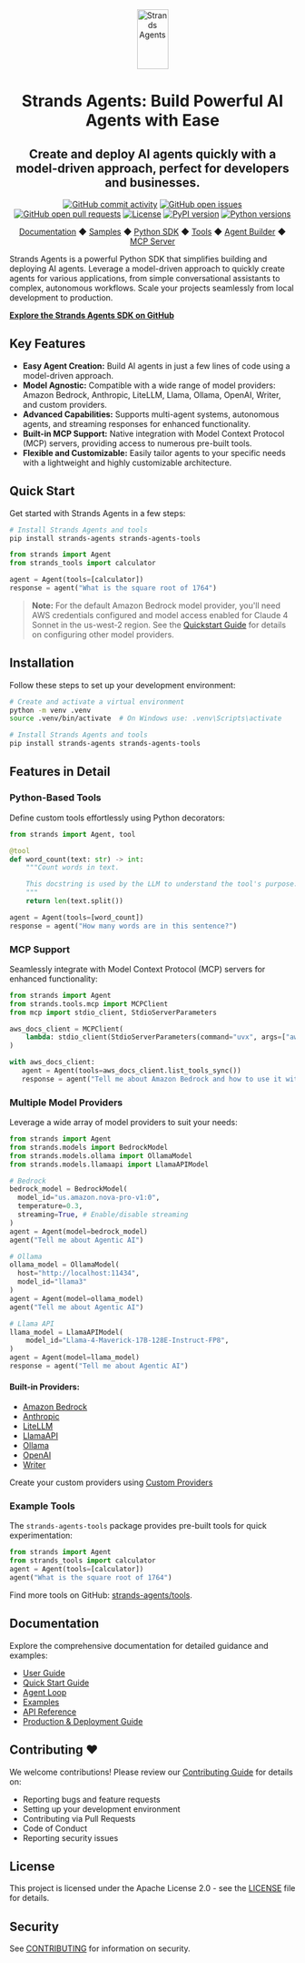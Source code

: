 <div align="center">
  <div>
    <a href="https://strandsagents.com">
      <img src="https://strandsagents.com/latest/assets/logo-light.svg" alt="Strands Agents" width="55px" height="105px">
    </a>
  </div>

  <h1>
    Strands Agents: Build Powerful AI Agents with Ease
  </h1>

  <h2>
    Create and deploy AI agents quickly with a model-driven approach, perfect for developers and businesses.
  </h2>

  <div align="center">
    <a href="https://github.com/strands-agents/sdk-python/graphs/commit-activity"><img alt="GitHub commit activity" src="https://img.shields.io/github/commit-activity/m/strands-agents/sdk-python"/></a>
    <a href="https://github.com/strands-agents/sdk-python/issues"><img alt="GitHub open issues" src="https://img.shields.io/github/issues/strands-agents/sdk-python"/></a>
    <a href="https://github.com/strands-agents/sdk-python/pulls"><img alt="GitHub open pull requests" src="https://img.shields.io/github/issues-pr/strands-agents/sdk-python"/></a>
    <a href="https://github.com/strands-agents/sdk-python/blob/main/LICENSE"><img alt="License" src="https://img.shields.io/github/license/strands-agents/sdk-python"/></a>
    <a href="https://pypi.org/project/strands-agents/"><img alt="PyPI version" src="https://img.shields.io/pypi/v/strands-agents"/></a>
    <a href="https://python.org"><img alt="Python versions" src="https://img.shields.io/pypi/pyversions/strands-agents"/></a>
  </div>

  <p>
    <a href="https://strandsagents.com/">Documentation</a>
    ◆ <a href="https://github.com/strands-agents/samples">Samples</a>
    ◆ <a href="https://github.com/strands-agents/sdk-python">Python SDK</a>
    ◆ <a href="https://github.com/strands-agents/tools">Tools</a>
    ◆ <a href="https://github.com/strands-agents/agent-builder">Agent Builder</a>
    ◆ <a href="https://github.com/strands-agents/mcp-server">MCP Server</a>
  </p>
</div>

Strands Agents is a powerful Python SDK that simplifies building and deploying AI agents.  Leverage a model-driven approach to quickly create agents for various applications, from simple conversational assistants to complex, autonomous workflows.  Scale your projects seamlessly from local development to production.

**[Explore the Strands Agents SDK on GitHub](https://github.com/strands-agents/sdk-python)**

## Key Features

*   **Easy Agent Creation:** Build AI agents in just a few lines of code using a model-driven approach.
*   **Model Agnostic:** Compatible with a wide range of model providers: Amazon Bedrock, Anthropic, LiteLLM, Llama, Ollama, OpenAI, Writer, and custom providers.
*   **Advanced Capabilities:** Supports multi-agent systems, autonomous agents, and streaming responses for enhanced functionality.
*   **Built-in MCP Support:** Native integration with Model Context Protocol (MCP) servers, providing access to numerous pre-built tools.
*   **Flexible and Customizable:** Easily tailor agents to your specific needs with a lightweight and highly customizable architecture.

## Quick Start

Get started with Strands Agents in a few steps:

```bash
# Install Strands Agents and tools
pip install strands-agents strands-agents-tools
```

```python
from strands import Agent
from strands_tools import calculator

agent = Agent(tools=[calculator])
response = agent("What is the square root of 1764")
```

> **Note:**  For the default Amazon Bedrock model provider, you'll need AWS credentials configured and model access enabled for Claude 4 Sonnet in the us-west-2 region. See the [Quickstart Guide](https://strandsagents.com/) for details on configuring other model providers.

## Installation

Follow these steps to set up your development environment:

```bash
# Create and activate a virtual environment
python -m venv .venv
source .venv/bin/activate  # On Windows use: .venv\Scripts\activate

# Install Strands Agents and tools
pip install strands-agents strands-agents-tools
```

## Features in Detail

### Python-Based Tools

Define custom tools effortlessly using Python decorators:

```python
from strands import Agent, tool

@tool
def word_count(text: str) -> int:
    """Count words in text.

    This docstring is used by the LLM to understand the tool's purpose.
    """
    return len(text.split())

agent = Agent(tools=[word_count])
response = agent("How many words are in this sentence?")
```

### MCP Support

Seamlessly integrate with Model Context Protocol (MCP) servers for enhanced functionality:

```python
from strands import Agent
from strands.tools.mcp import MCPClient
from mcp import stdio_client, StdioServerParameters

aws_docs_client = MCPClient(
    lambda: stdio_client(StdioServerParameters(command="uvx", args=["awslabs.aws-documentation-mcp-server@latest"]))
)

with aws_docs_client:
   agent = Agent(tools=aws_docs_client.list_tools_sync())
   response = agent("Tell me about Amazon Bedrock and how to use it with Python")
```

### Multiple Model Providers

Leverage a wide array of model providers to suit your needs:

```python
from strands import Agent
from strands.models import BedrockModel
from strands.models.ollama import OllamaModel
from strands.models.llamaapi import LlamaAPIModel

# Bedrock
bedrock_model = BedrockModel(
  model_id="us.amazon.nova-pro-v1:0",
  temperature=0.3,
  streaming=True, # Enable/disable streaming
)
agent = Agent(model=bedrock_model)
agent("Tell me about Agentic AI")

# Ollama
ollama_model = OllamaModel(
  host="http://localhost:11434",
  model_id="llama3"
)
agent = Agent(model=ollama_model)
agent("Tell me about Agentic AI")

# Llama API
llama_model = LlamaAPIModel(
    model_id="Llama-4-Maverick-17B-128E-Instruct-FP8",
)
agent = Agent(model=llama_model)
response = agent("Tell me about Agentic AI")
```

#### Built-in Providers:

*   [Amazon Bedrock](https://strandsagents.com/latest/user-guide/concepts/model-providers/amazon-bedrock/)
*   [Anthropic](https://strandsagents.com/latest/user-guide/concepts/model-providers/anthropic/)
*   [LiteLLM](https://strandsagents.com/latest/user-guide/concepts/model-providers/litellm/)
*   [LlamaAPI](https://strandsagents.com/latest/user-guide/concepts/model-providers/llamaapi/)
*   [Ollama](https://strandsagents.com/latest/user-guide/concepts/model-providers/ollama/)
*   [OpenAI](https://strandsagents.com/latest/user-guide/concepts/model-providers/openai/)
*   [Writer](https://strandsagents.com/latest/documentation/docs/user-guide/concepts/model-providers/writer/)

Create your custom providers using [Custom Providers](https://strandsagents.com/latest/user-guide/concepts/model-providers/custom_model_provider/)

### Example Tools

The `strands-agents-tools` package provides pre-built tools for quick experimentation:

```python
from strands import Agent
from strands_tools import calculator
agent = Agent(tools=[calculator])
agent("What is the square root of 1764")
```

Find more tools on GitHub: [strands-agents/tools](https://github.com/strands-agents/tools).

## Documentation

Explore the comprehensive documentation for detailed guidance and examples:

*   [User Guide](https://strandsagents.com/)
*   [Quick Start Guide](https://strandsagents.com/latest/user-guide/quickstart/)
*   [Agent Loop](https://strandsagents.com/latest/user-guide/concepts/agents/agent-loop/)
*   [Examples](https://strandsagents.com/latest/examples/)
*   [API Reference](https://strandsagents.com/latest/api-reference/agent/)
*   [Production & Deployment Guide](https://strandsagents.com/latest/user-guide/deploy/operating-agents-in-production/)

## Contributing ❤️

We welcome contributions! Please review our [Contributing Guide](CONTRIBUTING.md) for details on:

*   Reporting bugs and feature requests
*   Setting up your development environment
*   Contributing via Pull Requests
*   Code of Conduct
*   Reporting security issues

## License

This project is licensed under the Apache License 2.0 - see the [LICENSE](LICENSE) file for details.

## Security

See [CONTRIBUTING](CONTRIBUTING.md#security-issue-notifications) for information on security.